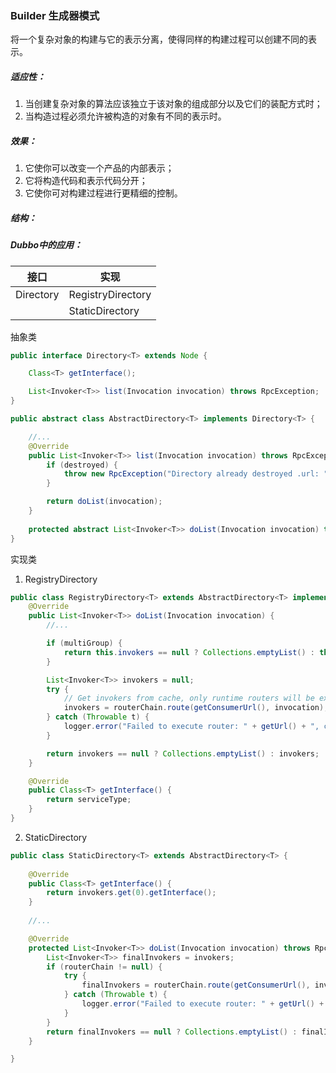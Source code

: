 ### Builder 生成器模式

将一个复杂对象的构建与它的表示分离，使得同样的构建过程可以创建不同的表示。

##### 适应性：

1. 当创建复杂对象的算法应该独立于该对象的组成部分以及它们的装配方式时；
2. 当构造过程必须允许被构造的对象有不同的表示时。
##### 效果：

1. 它使你可以改变一个产品的内部表示；
2. 它将构造代码和表示代码分开；
3. 它使你可对构建过程进行更精细的控制。


##### 结构：



##### Dubbo中的应用：

| 接口      | 实现              |
| --------- | ----------------- |
| Directory | RegistryDirectory |
|           | StaticDirectory   |

抽象类
```java
public interface Directory<T> extends Node {

    Class<T> getInterface();

    List<Invoker<T>> list(Invocation invocation) throws RpcException;
}

public abstract class AbstractDirectory<T> implements Directory<T> {

    //...
    @Override
    public List<Invoker<T>> list(Invocation invocation) throws RpcException {
        if (destroyed) {
            throw new RpcException("Directory already destroyed .url: " + getUrl());
        }

        return doList(invocation);
    }
    
	protected abstract List<Invoker<T>> doList(Invocation invocation) throws RpcException;
}

```
实现类

1. RegistryDirectory

```java
public class RegistryDirectory<T> extends AbstractDirectory<T> implements NotifyListener {
	@Override
    public List<Invoker<T>> doList(Invocation invocation) {
        //...

        if (multiGroup) {
            return this.invokers == null ? Collections.emptyList() : this.invokers;
        }

        List<Invoker<T>> invokers = null;
        try {
            // Get invokers from cache, only runtime routers will be executed.
            invokers = routerChain.route(getConsumerUrl(), invocation);
        } catch (Throwable t) {
            logger.error("Failed to execute router: " + getUrl() + ", cause: " + t.getMessage(), t);
        }

        return invokers == null ? Collections.emptyList() : invokers;
    }

    @Override
    public Class<T> getInterface() {
        return serviceType;
    }
}
```

2. StaticDirectory
```java
public class StaticDirectory<T> extends AbstractDirectory<T> {
    
    @Override
    public Class<T> getInterface() {
        return invokers.get(0).getInterface();
    }
    
    //...

    @Override
    protected List<Invoker<T>> doList(Invocation invocation) throws RpcException {
        List<Invoker<T>> finalInvokers = invokers;
        if (routerChain != null) {
            try {
                finalInvokers = routerChain.route(getConsumerUrl(), invocation);
            } catch (Throwable t) {
                logger.error("Failed to execute router: " + getUrl() + ", cause: " + t.getMessage(), t);
            }
        }
        return finalInvokers == null ? Collections.emptyList() : finalInvokers;
    }

}
```